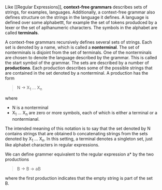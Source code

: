 Like [[Regular Expressions]], **context-free grammars** describes sets of strings, for examples, languages. Additionally, a context-free grammar also defines structure on the strings in the language it defines. A language is defined over some alphabettt, for example the set of tokens produdced by a lexer or the set of aplhanumeric characters. The symbols in the alphabet are called **terminals**.

A context-free grammars recursively defines several sets of strings. Each set is denoted by a name, which is called a **nonterminal**. The set of nonterminals is disjoint from the set of terminals. One of the nonterminals are chosen to denote the language described by the grammar. This is called the start symbol of the grammar. The sets are described by a number of **productions**. Each production describes some of the possible strings that are contained in the set denoted by a nonterminal. 
A production has the form

> N -> X<sub>1</sub> ... X<sub>n</sub>

where
- N is a nonterminal
- X<sub>1</sub> ... X<sub>n</sub> are zero or more symbols, each of which is either a terminal or a nontermianal.

The intended meaning of this notation is to say that the set denoted by N contains strings that are obtained b concatenating strings from the sets denoted by X<sub>1</sub> ... X<sub>n</sub>. In this setting, a terminal denotes a singleton set, just like alphabet characters in regular expressions. 

We can define grammer equivalent to the regular expression a* by the two productions
>B ->
>B -> aB

where the first production indicates that the empty string is part of the set B.

